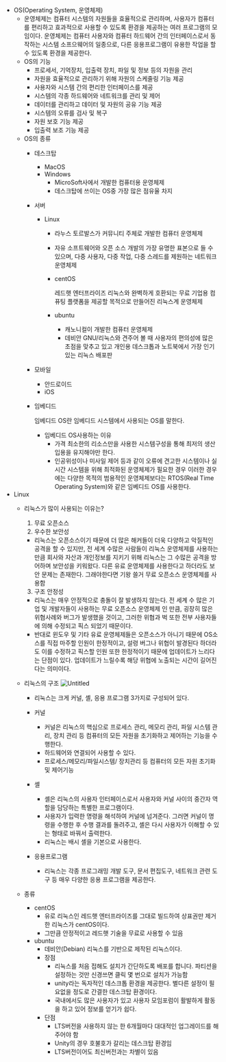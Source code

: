 - OS(Operating System, 운영체제)
    - 운영체제는 컴퓨터 시스템의 자원들을 효율적으로 관리하며, 사용자가 컴퓨터를 편리하고 효과적으로 사용할 수 있도록 환경을 제공하는 여러 프로그램의 모임이다. 
    운영체제는 컴퓨터 사용자와 컴퓨터 하드웨어 간의 인터페이스로서 동작하는 시스템 소프으웨어의 일종으로, 다른 응용프로그램이 유용한 작업을 할 수 있도록 환경을 제공한다.
    - OS의 기능
        - 프로세서, 기억장치, 입출력 장치, 파일 및 정보 등의 자원을 관리
        - 자원을 효율적으로 관리하기 위해 자원의 스케줄링 기능 제공
        - 사용자와 시스템 간의 편리한 인터페이스를 제공
        - 시스템의 각종 하드웨어와 네트워크를 관리 및 제어
        - 데이터를 관리하고 데이터 및 자원의 공유 기능 제공
        - 시스템의 오류를 검사 및 복구
        - 자원 보호 기능 제공
        - 입출력 보조 기능 제공
    - OS의 종류
        - 데스크탑
            - MacOS
            - Windows
                - MicroSoft사에서 개발한 컴퓨터용 운영체제
                - 데스크탑에 쓰이는 OS중 가장 많은 점유율 차지
        - 서버
            - Linux
                - 라누스 토르발스가 커뮤니티 주체로 개발한 컴퓨터 운영체제
                - 자유 소프트웨어와 오픈 소스 개발의 가장 유명한 표본으로 들 수 있으며, 다중 사용자, 다중 작업, 다중 스레드를 제원하는 네트워크 운영체제
                - centOS
                    
                    레드햇 엔터프라이즈 리눅스와 완벽하게 호환되는 무료 기업용 컴퓨팅 플랫폼을 제공할 목적으로 만들어진 리눅스계 운영체제
                    
                - ubuntu
                    - 캐노니컬이 개발한 컴퓨터 운영체제
                    - 데비안 GNU/리눅스와 견주어 볼 때 사용자의 편의성에 많은 초점을 맞추고 있고 개인용 데스크톱과 노트북에서 가장 인기있는 리눅스 배포판
        - 모바일
            - 안드로이드
            - iOS
        - 임베디드
            
            임베디드 OS란 임베디드 시스템에서 사용되는 OS를 말한다.
            
            - 임베디드 OS사용하는 이유
                - 가격
                최소한의 리소스만을 사용한 시스템구성을 통해 최저의 생산입용을 유지해야만 한다.
                - 인공위성이나 미사일 제어 등과 같이 오류에 견고한 시스템이나 실시간 시스템을 위해 최적화된 운영체제가 필요한 경우
                이러한 경우에는 다양한 목적의 범용적인 운영체제보다는 RTOS(Real Time Operating System)와 같은 임베디드 OS를 사용한다.
- Linux
    - 리눅스가 많이 사용되는 이유는?
        1. 무료 오픈소스
        2. 우수한 보안성
        - 리눅스는 오픈소스이기 때문에 더 많은 해커들이 더욱 다양하고 악질적인 공격을 할 수 있지만, 전 세계 수많은 사람들이 리눅스 운영체제를 사용하는 만큼 회사와 자산과 개인정보를 지키기 위해 리눅스는 그 수많은 공격을 방어하며 보안성을 키워왔다.
        다른 유료 운영체제를 사용한다고 하더라도 보안 문제는 존재한다. 그래야한다면 기왕 쓸거 무료 오픈소스 운영체제를 사용함
        3. 구조 안정성
        - 리눅스는 매우 안정적으로 충돌이 잘 발생하지 않는다. 
        전 세계 수 많은 기업 및 개발자들이 사용하는 무료 오픈소스 운영체제 인 만큼, 굉장히 많은 위협사례와 버그가 발생했을 것이고, 그러한 위협과 벅 또한 전부 사용자들에 의해 수정되고 픽스 되었기 때문이다. 
        - 반대로 윈도우 및 기타 유료 운영체제들은 오픈소스가 아니기 때문에 OS소스를 직접 마주할 인원이 한정적이고, 설령 버그나 위협이 발경된다 하더라도 이를 수정하고 픽스할 인원 또한 한정적이기 때문에 업데이트가 느리다는 단점이 있다. 업데이트가 느릴수록 해당 위협에 노출되는 시간이 길어진다는 의미이다.
    - 리눅스의 구조 </div>
        ![Untitled](https://user-images.githubusercontent.com/48826098/202520656-2ee95b41-1ed3-412e-827c-91967d685e42.png)

        - 리눅스는 크게 커널, 셸, 응용 프로그램 3가지로 구성되어 있다.
        
        - 커널
            - 커널은 리눅스의 핵심으로 프로세스 관리, 메모리 관리, 파일 시스템 관리, 장치 관리 등 컴퓨터의 모든 자원을 초기화하고 제어하는 기능을 수행한다.
            - 하드웨어와 연결되어 사용할 수 있다.
            - 프로세스/메모리/파일시스템/ 장치관리 등 컴퓨터의 모든 자원 초기화 및 제어기능
        - 셸
            - 셸은 리눅스의 사용자 인터페이스로서 사용자와 커널 사이의 중간자 역할을 담당하는 특별한 프로그램이다.
            - 사용자가 입력한 명령을 해석하여 커널에 넘겨준다. 그러면 커널이 명령을 수행한 후 수행 결과를 돌려주고, 셸은 다시 사용자가 이해할 수 있는 형태로 바꿔서 출력한다.
            - 리눅스는 배시 셸을 기본으로 사용한다.
        - 응용프로그램
            - 리눅스는 각종 프로그래밍 개발 도구, 문서 편집도구, 네트워크 관련 도구 등 매우 다양한 응용 프로그램을 제공한다.
    - 종류
        - centOS
            - 유로 리눅스인 레드햇 엔터프라이즈를 그대로 빌드하여 상표권만 제거한 리눅스가 centOS이다.
            - 그만큼 안정적이고 레드햇 기술을 무료로 사용할 수 있음
        - ubuntu
            - 데비안(Debian) 리눅스를 기반으로 제작된 리눅스이다.
            - 장점
                - 리눅스를 처음 접해도 설치가 간단하도록 배포를 합니다. 파티션을 설정하는 것만 신경쓰면 클릭 몇 번으로 설치가 가능함
                - unity라는 독자적인 데스크톱 환경을 제공한다. 별다른 설정이 필요없을 정도로 간결한 데스크탑 환경이다.
                - 국내에서도 많은 사용자가 있고 사용자 모임포럼이 활발하게 활동을 하고 있어 정보를 얻기가 쉽다.
            - 단점
                - LTS버전을 사용하지 않는 한 6개월마다 대대적인 업그레이드를 해주어야 함
                - Unity의 경우 호불호가 갈리는 데스크탑 환경임
                - LTS버전이어도 최신버전과는 차별이 있음